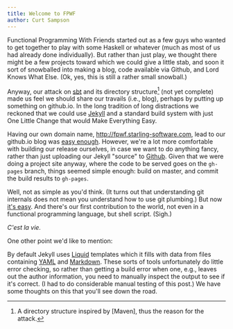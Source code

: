 ```yaml
---
title: Welcome to FPWF
author: Curt Sampson
---
```


Functional Programming With Friends started out as a few guys who wanted
to get together to play with some Haskell or whatever (much as most of
us had already done individually). But rather than just play, we thought
there might be a few projects toward which we could give a little stab,
and soon it sort of snowballed into making a blog, code available via
Github, and Lord Knows What Else. (Ok, yes, this is still a rather small
snowball.)

Anyway, our attack on [sbt] and its directory structure[^1] (not yet
complete) made us feel we should share our travails (i.e., blog),
perhaps by putting up something on github.io. In the long tradition of
long distractions we reckoned that we could use [Jekyll] and a standard
build system with just One Little Change that would Make Everything
Easy.

Having our own domain name, <http://fpwf.starling-software.com>, lead
to our github.io blog was [easy enough][gh-custdom]. However, we're
a lot more comfortable with building our release ourselves, in case
we want to do anything fancy, rather than just uploading our Jekyll
"source" to [Github](https://github.com/). Given that we were doing a
project site anyway, where the code to be served goes on the `gh-pages`
branch, things seemed simple enough: build on master, and commit the
build results to `gh-pages`.

Well, not as simple as you'd think. (It turns out that understanding git
internals does not mean you understand how to use git plumbing.) But now
[it's easy][git-commit-filetree]. And there's our first contribution
to the world, not even in a functional programming language, but shell
script. (Sigh.)

*C'est la vie.*

One other point we'd like to mention:

By default Jekyll uses [Liquid] templates which it fills with data
from files containing [YAML] and [Markdown]. These sorts of tools
unfortunately do little error checking, so rather than getting a build
error when one, e.g., leaves out the author information, you need
to manually inspect the output to see if it's correct. (I had to do
considerable manual testing of this post.) We have some thoughts on this
that you'll see down the road.


[^1]: A directory structure inspired by [Maven], thus the reason for the attack.

[Jekyll]: http://jekyllrb.com/
[Liquid]: https://github.com/Shopify/liquid/wiki
[Markdown]: https://daringfireball.net/projects/markdown/
[YAML]: http://yaml.org
[gh-custdom]: https://help.github.com/articles/about-custom-domains-for-github-pages-sites
[git-commit-filetree]: https://github.com/cjs-cynic-net/git-commit-filetree
[github.io]: https://help.github.com/categories/github-pages-basics/
[sbt]: http://www.scala-sbt.org/
